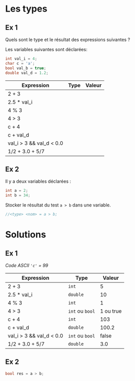 # Les types

## Ex 1
Quels sont le type et le résultat des expressions suivantes ?

Les variables suivantes sont déclarées:

```c
int val_i = 4;
char c = 'a';
bool val_b = true;
double val_d = 1.2;
```

Expression | Type | Valeur
---|---|---
2 + 3 | | 
2.5 * val_i | | 
4 % 3 | | 
4 > 3 | |
c + 4 | |
c + val_d | | 
val_i > 3 && val_d < 0.0 | |
1/2 + 3.0 + 5/7 | |

## Ex 2
Il y a deux variables déclarées :
```c
int a = 2;
int b = 34;
```

Stocker le résultat du test `a > b` dans une variable.

```c
//<type> <nom> = a > b;
```

# Solutions
## Ex 1

*Code ASCII `'c'` = 99*

Expression | Type | Valeur
---|---|---
2 + 3 | `int` | 5
2.5 * val_i | `double` | 10
4 % 3 | `int` | 1
4 > 3 | `int` ou `bool` | 1 ou true
c + 4 | `int` | 103
c + val_d | `double` | 100.2
val_i > 3 && val_d < 0.0 | `int` ou `bool` | false
1/2 + 3.0 + 5/7 | `double` | 3.0

## Ex 2
```c
bool res = a > b;
```
